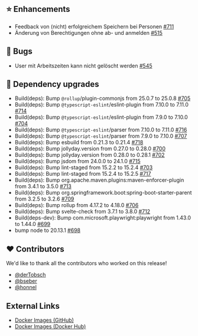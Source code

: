 ## ⭐ Enhancements

- Feedback von (nicht) erfolgreichem Speichern bei Personen [#711](https://github.com/urlaubsverwaltung/zeiterfassung/issues/711)
- Änderung von Berechtigungen ohne ab- und anmelden [#515](https://github.com/urlaubsverwaltung/zeiterfassung/issues/515)

## 🐞 Bugs

- User mit Arbeitszeiten kann nicht gelöscht werden [#545](https://github.com/urlaubsverwaltung/zeiterfassung/issues/545)

## 🔨 Dependency upgrades

- Build(deps): Bump `@rollup`/plugin-commonjs from 25.0.7 to 25.0.8 [#705](https://github.com/urlaubsverwaltung/zeiterfassung/pull/705)
- Build(deps): Bump `@typescript-eslint`/eslint-plugin from 7.10.0 to 7.11.0 [#714](https://github.com/urlaubsverwaltung/zeiterfassung/pull/714)
- Build(deps): Bump `@typescript-eslint`/eslint-plugin from 7.9.0 to 7.10.0 [#704](https://github.com/urlaubsverwaltung/zeiterfassung/pull/704)
- Build(deps): Bump `@typescript-eslint`/parser from 7.10.0 to 7.11.0 [#716](https://github.com/urlaubsverwaltung/zeiterfassung/pull/716)
- Build(deps): Bump `@typescript-eslint`/parser from 7.9.0 to 7.10.0 [#707](https://github.com/urlaubsverwaltung/zeiterfassung/pull/707)
- Build(deps): Bump esbuild from 0.21.3 to 0.21.4 [#718](https://github.com/urlaubsverwaltung/zeiterfassung/pull/718)
- Build(deps): Bump jollyday.version from 0.27.0 to 0.28.0 [#700](https://github.com/urlaubsverwaltung/zeiterfassung/pull/700)
- Build(deps): Bump jollyday.version from 0.28.0 to 0.28.1 [#702](https://github.com/urlaubsverwaltung/zeiterfassung/pull/702)
- Build(deps): Bump jsdom from 24.0.0 to 24.1.0 [#715](https://github.com/urlaubsverwaltung/zeiterfassung/pull/715)
- Build(deps): Bump lint-staged from 15.2.2 to 15.2.4 [#703](https://github.com/urlaubsverwaltung/zeiterfassung/pull/703)
- Build(deps): Bump lint-staged from 15.2.4 to 15.2.5 [#717](https://github.com/urlaubsverwaltung/zeiterfassung/pull/717)
- Build(deps): Bump org.apache.maven.plugins:maven-enforcer-plugin from 3.4.1 to 3.5.0 [#713](https://github.com/urlaubsverwaltung/zeiterfassung/pull/713)
- Build(deps): Bump org.springframework.boot:spring-boot-starter-parent from 3.2.5 to 3.2.6 [#709](https://github.com/urlaubsverwaltung/zeiterfassung/pull/709)
- Build(deps): Bump rollup from 4.17.2 to 4.18.0 [#706](https://github.com/urlaubsverwaltung/zeiterfassung/pull/706)
- Build(deps): Bump svelte-check from 3.7.1 to 3.8.0 [#712](https://github.com/urlaubsverwaltung/zeiterfassung/pull/712)
- Build(deps-dev): Bump com.microsoft.playwright:playwright from 1.43.0 to 1.44.0 [#699](https://github.com/urlaubsverwaltung/zeiterfassung/pull/699)
- bump node to 20.13.1 [#698](https://github.com/urlaubsverwaltung/zeiterfassung/pull/698)

## ❤️ Contributors

We'd like to thank all the contributors who worked on this release!

- [@derTobsch](https://github.com/derTobsch)
- [@bseber](https://github.com/bseber)
- [@honnel](https://github.com/honnel)
## External Links

- [Docker Images (GitHub)](https://github.com/urlaubsverwaltung/zeiterfassung/pkgs/container/zeiterfassung%2Fzeiterfassung)
- [Docker Images (Docker Hub)](https://hub.docker.com/r/urlaubsverwaltung/zeiterfassung)
